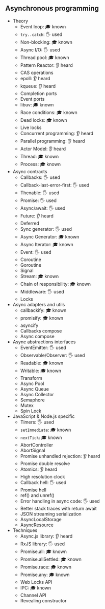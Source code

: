 ## Asynchronous programming

- Theory
  - Event loop: 🎓 known
  - `try..catch`: 🖐️ used
  - Non-blocking: 🎓 known
  - Async I/O: 🖐️ used
  - Thread pool: 🎓 known
  - Pattern Reactor: 👂 heard
  - CAS operations
  - epoll: 👂 heard
  - kqueue: 👂 heard
  - Completion ports
  - Event ports
  - libuv: 🎓 known
  - Race conditions: 🎓 known
  - Dead locks: 🎓 known
  - Live locks
  - Concurrent programming: 👂 heard
  - Parallel programming: 👂 heard
  - Actor Model: 👂 heard
  - Thread: 🎓 known
  - Process: 🎓 known
- Async contracts
  - Callbacks: 🖐️ used
  - Callback-last-error-first: 🖐️ used
  - Thenable: 🖐️ used
  - Promise: 🖐️ used
  - Async/await: 🖐️ used
  - Future: 👂 heard
  - Deferred
  - Sync generator: 🖐️ used
  - Async Generator: 🎓 known
  - Async Iterator: 🎓 known
  - Event: 🖐️ used
  - Coroutine
  - Goroutine
  - Signal
  - Stream: 🎓 known
  - Chain of responsibility: 🎓 known
  - Middleware: 🖐️ used
  - Locks
- Async adapters and utils
  - callbackify: 🎓 known
  - promisify: 🎓 known
  - asyncify
  - Callbacks compose
  - Async compose
- Async abstractions interfaces
  - EventEmitter: 🖐️ used
  - Observable/Observer: 🖐️ used
  - Readable: 🎓 known
  - Writable: 🎓 known
  - Transform
  - Async Pool
  - Async Queue
  - Async Collector
  - Semaphore
  - Mutex
  - Spin Lock
- JavaScript & Node.js specific
  - Timers: 🖐️ used
  - `setImmediate`: 🎓 known
  - `nextTick`: 🎓 known
  - AbortController
  - AbortSignal
  - Promise unhandled rejection: 👂 heard
  - Promise double resolve
  - Atomics: 👂 heard
  - High resolution clock
  - Callback hell: 🖐️ used
  - Promise hell
  - ref() and unref()
  - Error handling in async code: 🖐️ used
  - Better stack traces with return await
  - JSON streaming serialization
  - AsyncLocalStorage
  - AsyncResource
- Techniques
  - Async.js library: 👂 heard
  - RxJS library: 🖐️ used
  - Promise.all: 🎓 known
  - Promise.allSettled: 🎓 known
  - Promise.race: 🎓 known
  - Promise.any: 🎓 known
  - Web Locks API
  - IPC: 🎓 known
  - Channel API
  - Revealing constructor

